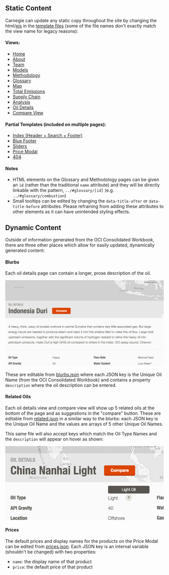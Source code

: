## Static Content

Carnegie can update any static copy throughout the site by changing the html/[ejs](http://www.embeddedjs.com/) in the [template files](https://github.com/carnegieendowment/oil-climate-index-2/tree/master/app/assets/scripts/templates) (some of the file names don't exactly match the view name for legacy reasons):

#### Views:
- [Home](https://github.com/carnegieendowment/oil-climate-index-2/tree/master/app/assets/scripts/templates/homepage.ejs)
- [About](https://github.com/carnegieendowment/oil-climate-index-2/tree/master/app/assets/scripts/templates/about.ejs)
- [Team](https://github.com/carnegieendowment/oil-climate-index-2/tree/master/app/assets/scripts/templates/team.ejs)
- [Models](https://github.com/carnegieendowment/oil-climate-index-2/tree/master/app/assets/scripts/templates/models.ejs)
- [Methodology](https://github.com/carnegieendowment/oil-climate-index-2/tree/master/app/assets/scripts/templates/methodology.ejs)
- [Glossary](https://github.com/carnegieendowment/oil-climate-index-2/tree/master/app/assets/scripts/templates/glossary.ejs)
- [Map](https://github.com/carnegieendowment/oil-climate-index-2/tree/master/app/assets/scripts/templates/mapview.ejs)
- [Total Emissions](https://github.com/carnegieendowment/oil-climate-index-2/tree/master/app/assets/scripts/templates/supplycurve.ejs)
- [Supply Chain](https://github.com/carnegieendowment/oil-climate-index-2/tree/master/app/assets/scripts/templates/compareoils.ejs)
- [Analysis](https://github.com/carnegieendowment/oil-climate-index-2/tree/master/app/assets/scripts/templates/emissionsdrivers.ejs)
- [Oil Details](https://github.com/carnegieendowment/oil-climate-index-2/tree/master/app/assets/scripts/templates/oildetails.ejs)
- [Compare View](https://github.com/carnegieendowment/oil-climate-index-2/tree/master/app/assets/scripts/templates/compareview.ejs)

#### Partial Templates (included on multiple pages):
- [Index (Header + Search + Footer)](https://github.com/carnegieendowment/oil-climate-index-2/blob/master/app/index.html)
- [Blue Footer](https://github.com/carnegieendowment/oil-climate-index-2/tree/master/app/assets/scripts/templates/bluebar.ejs)
- [Sliders](https://github.com/carnegieendowment/oil-climate-index-2/tree/master/app/assets/scripts/templates/modelparameters.ejs)
- [Price Modal](https://github.com/carnegieendowment/oil-climate-index-2/tree/master/app/assets/scripts/templates/prices.ejs)
- [404](https://github.com/carnegieendowment/oil-climate-index-2/blob/master/app/404.html)

#### Notes

- HTML elements on the Glossary and Methodology pages can be given an `id` (rather than the traditional `name` attribute) and they will be directly linkable with the pattern, `../#glossary/[id]` (e.g. `../#glossary/combustion`)
- Small tooltips can be edited by changing the `data-title-after` or `data-title-before` attributes. Please refraining from adding these attributes to other elements as it can have unintended styling effects.

## Dynamic Content

Outside of information generated from the OCI Consolidated Workbook, there are three other places which allow for easily updated, dynamically generated content:

#### Blurbs

Each oil details page can contain a longer, prose description of the oil.

![blurb view](doc-images/blurbs.png)

These are editable from [blurbs.json](https://github.com/carnegieendowment/oil-climate-index-2/blob/master/app/assets/data/blurbs.json) where each JSON key is the Unique Oil Name (from the OCI Consolidated Workbook) and contains a property `description` where the oil description can be entered.

#### Related Oils

Each oil details view and compare view will show up 5 related oils at the bottom of the page and as suggestions in the "compare" button. These are editable from [related.json](https://github.com/carnegieendowment/oil-climate-index-2/blob/master/app/assets/data/related.json) in a similar way to the blurbs: each JSON key is the Unique Oil Name and the values are arrays of 5 other Unique Oil Names.

This same file will also accept keys which match the Oil Type Names and the `description` will appear on hover as shown:

![oil types](doc-images/oil-types.png)

#### Prices

The default prices and display names for the products on the Price Modal can be edited from [prices.json](https://github.com/carnegieendowment/oil-climate-index-2/blob/master/app/assets/data/prices.json). Each JSON key is an internal variable (shouldn't be changed) with two properties:
- `name`: the display name of that product
- `price`: the default price of that product
